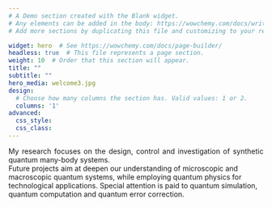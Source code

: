 ```yaml
---
# A Demo section created with the Blank widget.
# Any elements can be added in the body: https://wowchemy.com/docs/writing-markdown-latex/
# Add more sections by duplicating this file and customizing to your requirements.

widget: hero  # See https://wowchemy.com/docs/page-builder/
headless: true  # This file represents a page section.
weight: 10  # Order that this section will appear.
title: ""
subtitle: ""
hero_media: welcome3.jpg
design:
  # Choose how many columns the section has. Valid values: 1 or 2.
  columns: '1'
advanced:
  css_style:
  css_class:
---
```


<div style="text-align: justify"> My research focuses on the design, control and investigation of synthetic quantum many-body systems. </div>

<div style="text-align: left"> Future projects aim at deepen our understanding of microscopic and macroscopic quantum systems, while employing quantum physics for technological applications. Special attention is paid to quantum simulation, quantum computation and quantum error correction.  </div>

